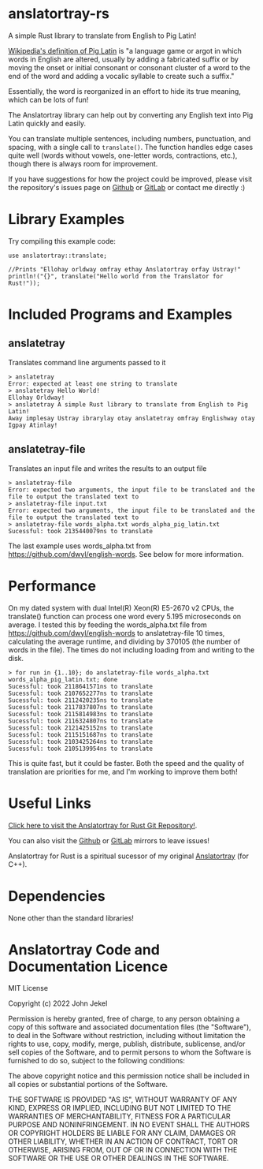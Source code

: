 # anslatortray-rs

A simple Rust library to translate from English to Pig Latin!

<a href="https://en.wikipedia.org/wiki/Pig_Latin">Wikipedia's definition of Pig Latin</a> is "a language game or argot in which words in English are altered, usually by adding a fabricated suffix or by moving the onset or initial consonant or consonant cluster of a word to the end of the word and adding a vocalic syllable to create such a suffix."

Essentially, the word is reorganized in an effort to hide its true meaning, which can be lots of fun!

The Anslatortray library can help out by converting any English text into Pig Latin quickly and easily.

You can translate multiple sentences, including numbers, punctuation, and spacing, with a single call to `translate()`.
The function handles edge cases quite well (words without vowels, one-letter words, contractions, etc.), though there is always room for improvement.

If you have suggestions for how the project could be improved, please visit the repository's issues page on <a href="https://github.com/JZJisawesome/anslatortray-rs/issues">Github</a> or <a href="https://gitlab.com/JZJisawesome/anslatortray-rs/-/issues">GitLab</a> or contact me directly :)

# Library Examples

Try compiling this example code:

```
use anslatortray::translate;

//Prints "Ellohay orldway omfray ethay Anslatortray orfay Ustray!"
println!("{}", translate("Hello world from the Translator for Rust!"));
```

# Included Programs and Examples

## anslatetray

Translates command line arguments passed to it

```
> anslatetray
Error: expected at least one string to translate
> anslatetray Hello World!
Ellohay Orldway!
> anslatetray A simple Rust library to translate from English to Pig Latin!
Away implesay Ustray ibrarylay otay anslatetray omfray Englishway otay Igpay Atinlay!
```

## anslatetray-file

Translates an input file and writes the results to an output file

```
> anslatetray-file
Error: expected two arguments, the input file to be translated and the file to output the translated text to
> anslatetray-file input.txt
Error: expected two arguments, the input file to be translated and the file to output the translated text to
> anslatetray-file words_alpha.txt words_alpha_pig_latin.txt
Sucessful: took 2135440079ns to translate
```

The last example uses words_alpha.txt from <https://github.com/dwyl/english-words>. See below for more information.

# Performance

On my dated system with dual Intel(R) Xeon(R) E5-2670 v2 CPUs, the translate() function can process one word every 5.195 microseconds on average.
I tested this by feeding the words_alpha.txt file from <https://github.com/dwyl/english-words> to anslatetray-file 10 times, calculating the average runtime,
and dividing by 370105 (the number of words in the file). The times do not including loading from and writing to the disk.

```
> for run in {1..10}; do anslatetray-file words_alpha.txt words_alpha_pig_latin.txt; done
Sucessful: took 2118641571ns to translate
Sucessful: took 2107652277ns to translate
Sucessful: took 2112420235ns to translate
Sucessful: took 2117837807ns to translate
Sucessful: took 2115814983ns to translate
Sucessful: took 2116324807ns to translate
Sucessful: took 2121425152ns to translate
Sucessful: took 2115151687ns to translate
Sucessful: took 2103425264ns to translate
Sucessful: took 2105139954ns to translate
```

This is quite fast, but it could be faster. Both the speed and the quality of translation are priorities for me, and I'm working to improve them both!

# Useful Links

<a href="https://git.jekel.ca/JZJ/anslatortray-rs">Click here to visit the Anslatortray for Rust Git Repository!</a>.

You can also visit the <a href="https://github.com/JZJisawesome/anslatortray-rs/issues">Github</a> or <a href="https://gitlab.com/JZJisawesome/anslatortray-rs/-/issues">GitLab</a> mirrors to leave issues!

Anslatortray for Rust is a spiritual sucessor of my original <a href="https://git.jekel.ca/JZJ/anslatortray">Anslatortray</a> (for C++).

# Dependencies

None other than the standard libraries!

# Anslatortray Code and Documentation Licence

MIT License

Copyright (c) 2022 John Jekel

Permission is hereby granted, free of charge, to any person obtaining a copy of this software and associated documentation files (the "Software"), to deal in the Software without restriction, including without limitation the rights to use, copy, modify, merge, publish, distribute, sublicense, and/or sell copies of the Software, and to permit persons to whom the Software is furnished to do so, subject to the following conditions:

The above copyright notice and this permission notice shall be included in all copies or substantial portions of the Software.

THE SOFTWARE IS PROVIDED "AS IS", WITHOUT WARRANTY OF ANY KIND, EXPRESS OR IMPLIED, INCLUDING BUT NOT LIMITED TO THE WARRANTIES OF MERCHANTABILITY, FITNESS FOR A PARTICULAR PURPOSE AND NONINFRINGEMENT. IN NO EVENT SHALL THE AUTHORS OR COPYRIGHT HOLDERS BE LIABLE FOR ANY CLAIM, DAMAGES OR OTHER LIABILITY, WHETHER IN AN ACTION OF CONTRACT, TORT OR OTHERWISE, ARISING FROM, OUT OF OR IN CONNECTION WITH THE SOFTWARE OR THE USE OR OTHER DEALINGS IN THE SOFTWARE.

